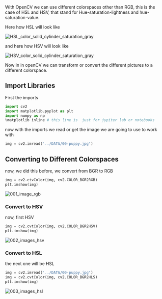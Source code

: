 With OpenCV we can use different colorspaces other than RGB, this is the case of HSL and HSV, that stand for Hue-saturation-lightness and hue-saturation-value.

Here how HSL will look like

![HSL_color_solid_cylinder_saturation_gray](../images/HSL_color_solid_cylinder_saturation_gray.png)

and here how HSV will look like

![HSV_color_solid_cylinder_saturation_gray](../images/HSV_color_solid_cylinder_saturation_gray.png)

Now in in openCV we can transform or convert the different pictures to a different colorspace.

## Import Libraries

First the imports 

```python
import cv2
import matplotlib.pyplot as plt
import numpy as np
%matplotlib inline # this line is  just for jypiter lab or notebooks
```

now with the imports we read or get the image we are going to use to work with

```python
img = cv2.imread('../DATA/00-puppy.jpg')
```

## Converting to Different Colorspaces

now, we did this before, we convert from BGR to RGB

```python
img = cv2.ctvColor(img, cv2.COLOR_BGR2RGB)
plt.imshow(img)
```
![001_image_rgb](../images/001_image_rgb.png)

### Convert to HSV

now, first HSV

```python
img = cv2.cvtColor(img, cv2.COLOR_BGR2HSV)
plt.imshow(img)
```

![002_images_hsv](../images/002_images_hsv.png)

### Convert to HSL
the next one will be HSL

```python
img = cv2.imread('../DATA/00-puppy.jpg')
img = cv2.cvtColor(img, cv2.COLOR_BGR2HLS)
plt.imshow(img)
```

![003_images_hsl](../images/003_images_hsl.png)